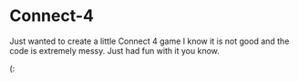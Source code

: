 # Connect-4
Just wanted to create a little Connect 4 game
I know it is not good and the code is extremely messy.
Just had fun with it you know.

(:
